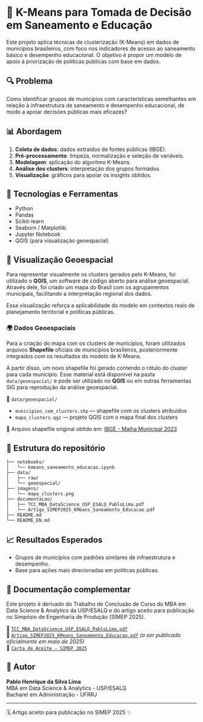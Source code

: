 # 🧠 K-Means para Tomada de Decisão em Saneamento e Educação

Este projeto aplica técnicas de clusterização (K-Means) em dados de municípios brasileiros, com foco nos indicadores de acesso ao saneamento básico e desempenho educacional. O objetivo é propor um modelo de apoio à priorização de políticas públicas com base em dados.

## 🔍 Problema

Como identificar grupos de municípios com características semelhantes em relação à infraestrutura de saneamento e desempenho educacional, de modo a apoiar decisões públicas mais eficazes?

## 📊 Abordagem

1. **Coleta de dados**: dados extraídos de fontes públicas (IBGE).
2. **Pré-processamento**: limpeza, normalização e seleção de variáveis.
3. **Modelagem**: aplicação do algoritmo K-Means.
4. **Análise dos clusters**: interpretação dos grupos formados.
5. **Visualização**: gráficos para apoiar os insights obtidos.

## 🧪 Tecnologias e Ferramentas

- Python
- Pandas
- Scikit-learn
- Seaborn / Matplotlib
- Jupyter Notebook
- QGIS (para visualização geoespacial)

## 🗽️ Visualização Geoespacial

Para representar visualmente os clusters gerados pelo K-Means, foi utilizado o **QGIS**, um software de código aberto para análise geoespacial. Através dele, foi criado um mapa do Brasil com os agrupamentos municipais, facilitando a interpretação regional dos dados.

Essa visualização reforça a aplicabilidade do modelo em contextos reais de planejamento territorial e políticas públicas.

### 🌍 Dados Geoespaciais

Para a criação do mapa com os clusters de municípios, foram utilizados arquivos **Shapefile** oficiais de municípios brasileiros, posteriormente integrados com os resultados do modelo de K-Means.

A partir disso, um novo shapefile foi gerado contendo o rótulo do cluster para cada município. Esse material está disponível na pasta `data/geoespacial/` e pode ser utilizado no **QGIS** ou em outras ferramentas SIG para reprodução da análise geoespacial.

📂 `data/geoespacial/`

- `municipios_com_clusters.shp` — shapefile com os clusters atribuídos
- `mapa_clusters.qgz` — projeto QGIS com o mapa final dos clusters

🔗 Arquivo shapefile original obtido em: [IBGE - Malha Municipal 2023](https://geoftp.ibge.gov.br/organizacao_do_territorio/malhas_territoriais/malhas_municipais/municipio_2023/Brasil/BR_Municipios_2023.zip)

## 📁 Estrutura do repositório

```
├── notebooks/
│   └── kmeans_saneamento_educacao.ipynb
├── data/
│   ├── raw/
│   └── geoespacial/
├── imagens/
│   └── mapa_clusters.png
├── documentacao/
│   ├── TCC_MBA_DataScience_USP_ESALQ_PabloLima.pdf
│   └── Artigo_SIMEP2025_KMeans_Saneamento_Educacao.pdf
├── README.md
└── README_EN.md
```

## 📈 Resultados Esperados

- Grupos de municípios com padrões similares de infraestrutura e desempenho.
- Base para ações mais direcionadas em políticas públicas.

## 📄 Documentação complementar

Este projeto é derivado do Trabalho de Conclusão de Curso do MBA em Data Science & Analytics da USP/ESALQ e do artigo aceito para publicação no Simpósio de Engenharia de Produção (SIMEP 2025).

📌 [`TCC_MBA_DataScience_USP_ESALQ_PabloLima.pdf`](documentacao/TCC_MBA_DataScience_USP_ESALQ_PabloLima.pdf)\
📌 [`Artigo_SIMEP2025_KMeans_Saneamento_Educacao.pdf`](documentacao/Artigo_SIMEP2025_KMeans_Saneamento_Educacao.pdf) *(a ser publicado oficialmente em maio de 2025)*\
📌 [`Carta de Aceite - SIMEP 2025`](https://www.even3.com.br/participante/impressao/_impressaocartadeaceite?code=1068040)

## 👤 Autor

**Pablo Henrique da Silva Lima**\
MBA em Data Science & Analytics - USP/ESALQ\
Bacharel em Administração - UFRRJ

---



🗓️ Artigo aceito para publicação no SIMEP 2025 ✨


